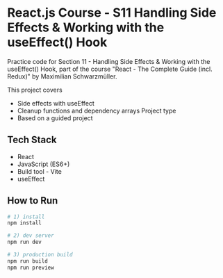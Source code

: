 # React.js Course - S11 Handling Side Effects & Working with the useEffect() Hook

Practice code for Section 11 - Handling Side Effects & Working with the useEffect() Hook, part of the course "React - The Complete Guide (incl. Redux)" by Maximilian Schwarzmüller.

This project covers
- Side effects with useEffect
- Cleanup functions and dependency arrays
Project type
- Based on a guided project

## Tech Stack
- React
- JavaScript (ES6+)
- Build tool - Vite
- useEffect
## How to Run

```bash
# 1) install
npm install

# 2) dev server
npm run dev

# 3) production build
npm run build
npm run preview
```
